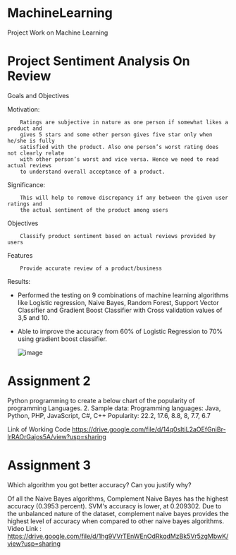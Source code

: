 # MachineLearning
Project Work on Machine Learning

# Project Sentiment Analysis On Review
Goals and Objectives
  
  Motivation:
  
        Ratings are subjective in nature as one person if somewhat likes a product and 
        gives 5 stars and some other person gives five star only when he/she is fully 
        satisfied with the product. Also one person’s worst rating does not clearly relate 
        with other person’s worst and vice versa. Hence we need to read actual reviews 
        to understand overall acceptance of a product.
        
   Significance:
   
        This will help to remove discrepancy if any between the given user ratings and 
        the actual sentiment of the product among users
       
   Objectives
   
        Classify product sentiment based on actual reviews provided by users
    
   Features
        
        Provide accurate review of a product/business
    
Results: 
  - Performed the testing on 9 combinations of machine learning algorithms like Logistic regression, Naive Bayes, Random Forest, Support Vector Classifier and Gradient     Boost Classifier with Cross validation values of 3,5 and 10.
  
  - Able to improve the accuracy from 60% of Logistic Regression to 70% using gradient boost classifier.

    
    ![image](https://user-images.githubusercontent.com/71039262/207977417-88afde0a-c17f-47c2-8f43-3d01856ea067.png)

    


# Assignment 2


Python programming to create a below chart of the popularity of programming Languages.
2. Sample data:
Programming languages: Java, Python, PHP, JavaScript, C#, C++
Popularity: 22.2, 17.6, 8.8, 8, 7.7, 6.7

Link of Working Code 
https://drive.google.com/file/d/14q0sItiL2aOEfGniBr-lrRAOrGajos5A/view?usp=sharing

# Assignment 3

Which algorithm you got better accuracy? Can you justify why?

Of all the Naive Bayes algorithms, Complement Naive Bayes has the highest accuracy (0.3953 percent).
SVM's accuracy is lower, at 0.209302.
Due to the unbalanced nature of the dataset, complement naive bayes provides the highest level of accuracy when compared to other naive bayes algorithms.
Video Link : https://drive.google.com/file/d/1hg9VVrTEnWEnOdRkqdMzBk5Vr5zgMbwK/view?usp=sharing
